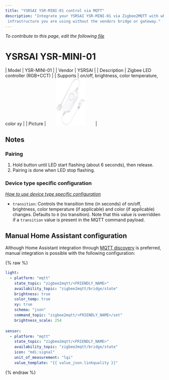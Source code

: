 ```yaml
---
title: "YSRSAI YSR-MINI-01 control via MQTT"
description: "Integrate your YSRSAI YSR-MINI-01 via Zigbee2MQTT with whatever smart home
 infrastructure you are using without the vendors bridge or gateway."
---
```


*To contribute to this page, edit the following
[file](https://github.com/Koenkk/zigbee2mqtt.io/blob/master/docs/devices/YSR-MINI-01.md)*

# YSRSAI YSR-MINI-01

| Model | YSR-MINI-01  |
| Vendor  | YSRSAI  |
| Description | Zigbee LED controller (RGB+CCT) |
| Supports | on/off, brightness, color temperature, color xy |
| Picture | ![YSRSAI YSR-MINI-01](../images/devices/YSR-MINI-01.jpg) |

## Notes


### Pairing
1. Hold button until LED start flashing (about 6 seconds), then release.
2. Pairing is done when LED stop flashing.


### Device type specific configuration
*[How to use device type specific configuration](../information/configuration.md)*


* `transition`: Controls the transition time (in seconds) of on/off, brightness,
color temperature (if applicable) and color (if applicable) changes. Defaults to `0` (no transition).
Note that this value is overridden if a `transition` value is present in the MQTT command payload.


## Manual Home Assistant configuration
Although Home Assistant integration through [MQTT discovery](../integration/home_assistant) is preferred,
manual integration is possible with the following configuration:


{% raw %}
```yaml
light:
  - platform: "mqtt"
    state_topic: "zigbee2mqtt/<FRIENDLY_NAME>"
    availability_topic: "zigbee2mqtt/bridge/state"
    brightness: true
    color_temp: true
    xy: true
    schema: "json"
    command_topic: "zigbee2mqtt/<FRIENDLY_NAME>/set"
    brightness_scale: 254

sensor:
  - platform: "mqtt"
    state_topic: "zigbee2mqtt/<FRIENDLY_NAME>"
    availability_topic: "zigbee2mqtt/bridge/state"
    icon: "mdi:signal"
    unit_of_measurement: "lqi"
    value_template: "{{ value_json.linkquality }}"
```
{% endraw %}


